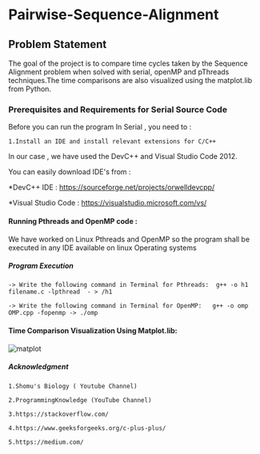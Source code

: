 
# Pairwise-Sequence-Alignment

## Problem Statement
The goal of the project is to compare time cycles taken by the Sequence Alignment problem when solved with serial, openMP and pThreads techniques.The time comparisons are also visualized using the matplot.lib from Python.
### Prerequisites and Requirements for Serial Source Code 
Before you can run the program In Serial , you need to : 

    1.Install an IDE and install relevant extensions for C/C++
  
In our case , we have used the DevC++ and Visual Studio Code 2012.
 
You can easily download  IDE's from :
 
*DevC++ IDE : https://sourceforge.net/projects/orwelldevcpp/
 
*Visual Studio Code : https://visualstudio.microsoft.com/vs/

#### Running Pthreads and OpenMP code :

We have worked on Linux Pthreads and OpenMP so the program shall be executed in any IDE available on linux Operating systems

##### Program Execution 

    -> Write the following command in Terminal for Pthreads:  g++ -o h1 filename.c -lpthread  - > /h1
    
    -> Write the following command in Terminal for OpenMP:   g++ -o omp OMP.cpp -fopenmp -> ./omp

#### Time Comparison Visualization Using Matplot.lib:

![matplot](https://user-images.githubusercontent.com/29493186/118481347-d1215a00-b72c-11eb-8739-73c68c6b80ec.jpeg)


##### Acknowledgment


    1.Shomu's Biology ( Youtube Channel)

    2.ProgrammingKnowledge (YouTube Channel)
  
    3.https://stackoverflow.com/

    4.https://www.geeksforgeeks.org/c-plus-plus/
    
    5.https://medium.com/



  

